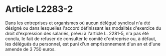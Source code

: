 # Article L2283-2

Dans les entreprises et organismes où aucun délégué syndical n'a été désigné ou dans lesquelles l'accord définissant les modalités d'exercice du droit d'expression des salariés, prévu à l'article L. 2281-5, n'a pas été conclu, le fait de refuser de consulter le comité d'entreprise ou, à défaut, les délégués du personnel, est puni d'un emprisonnement d'un an et d'une amende de 3 750 euros.